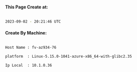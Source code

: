 
   
#### This Page Create at:

```bash

2023-09-02 - 20:21:46 UTC

```

#### Create By Machine:

```bash

Host Name : fv-az934-76

platform  : Linux-5.15.0-1041-azure-x86_64-with-glibc2.35

Ip Local  : 10.1.0.36

```

